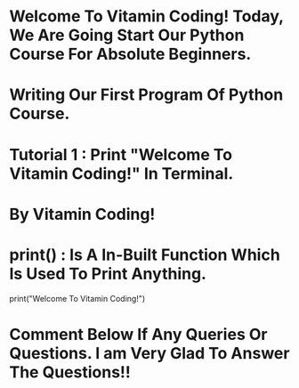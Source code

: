 # Welcome To Vitamin Coding! Today, We Are Going Start Our Python Course For Absolute Beginners.
# Writing Our First Program Of Python Course.
# Tutorial 1 : Print "Welcome To Vitamin Coding!" In Terminal.
# By Vitamin Coding!

# print() : Is A In-Built Function Which Is Used To Print Anything.

print("Welcome To Vitamin Coding!")

# Comment Below If Any Queries Or Questions. I am Very Glad To Answer The Questions!!
